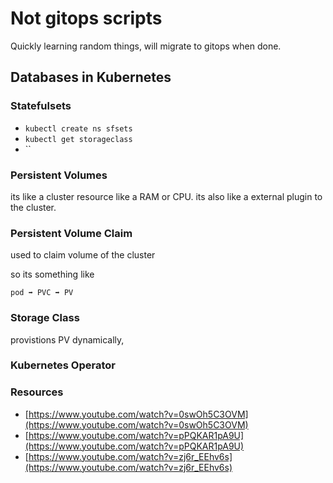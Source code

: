# Not gitops scripts

Quickly learning random things, will migrate to gitops when done.

## Databases in Kubernetes

### Statefulsets

- `kubectl create ns sfsets`
- `kubectl get storageclass`
- ``

### Persistent Volumes

its like a cluster resource like a RAM or CPU.
its also like a external plugin to the cluster.

### Persistent Volume Claim

used to claim volume of the cluster

so its something like

```
pod ➡️ PVC ➡️ PV
```

### Storage Class

provistions PV dynamically,<!--  -->

### Kubernetes Operator

### Resources

- [https://www.youtube.com/watch?v=0swOh5C3OVM](https://www.youtube.com/watch?v=0swOh5C3OVM)
- [https://www.youtube.com/watch?v=pPQKAR1pA9U](https://www.youtube.com/watch?v=pPQKAR1pA9U)
- [https://www.youtube.com/watch?v=zj6r_EEhv6s](https://www.youtube.com/watch?v=zj6r_EEhv6s)
